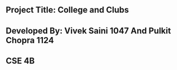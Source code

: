 
## Project Title: College and Clubs
## Developed By: Vivek Saini 1047 And Pulkit Chopra 1124
## CSE 4B
